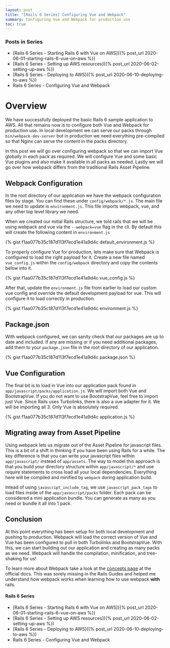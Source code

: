 ```yaml
---
layout: post
title: "[Rails 6 Series] Configuring Vue and Webpack"
summary: Configuring Vue and Webpack for production use
toc: true
---
```


<h3 class="no_toc">
Posts in Series
</h3>

* [Rails 6 Series - Starting Rails 6 with Vue on AWS]({% post_url 2020-06-01-starting-rails-6-vue-on-aws %})
* [Rails 6 Series - Setting up AWS resources]({% post_url 2020-06-02-setting-up-aws %})
* [Rails 6 Series - Deploying to AWS]({% post_url 2020-06-10-deploying-to-aws %})
* Rails 6 Series - Configuring Vue and Webpack

# Overview

We have successfully deployed the basic Rails 6 sample application to AWS. All that remains now is to configure both Vue and Webpack for production use. In local development we can serve our packs through `bin/webpack-dev-server` but in production we need everything pre-compiled so that Nginx can serve the content in the packs directory.

In this post we will go over configuring webpack so that we can import Vue globally in each pack as required. We will configure Vue and some basic Vue plugins and also make it available in all packs as needed. Lastly we will go over how webpack differs from the traditional Rails Asset Pipeline.

## Webpack Configuration

In the root directory of our application we have the webpack configuration files by stage. You can find these under `config/webpack/*.js`. The main file we need to update is `environment.js`. This file imports webpack, vue, and any other top level library we need.

When we created our initial Rails structure, we told rails that we will be using webpack and vue via the `--webpack=vue` flag in the cli. By default this will create the following content in `environment.js`

{% gist f1aa077b35c187d113f7ecd1e41a9d4c default_environment.js %}

To properly configure Vue for production, lets make sure that Webpack is configured to load the right payload for it. Create a new file named `vue_config.js` within the `config/webpack` directory and copy the contents below into it.

{% gist f1aa077b35c187d113f7ecd1e41a9d4c vue_config.js %}

After that, update the `environment.js` file from earlier to load our custom vue config and override the default development payload for vue. This will configure it to load correctly in production.

{% gist f1aa077b35c187d113f7ecd1e41a9d4c environment.js %}

## Package.json

With webpack configured, we can sanity check that our packages are up to date and included. If any are missing or if you need additional packages, add them to your `package.json` file in the root directory of our application.

{% gist f1aa077b35c187d113f7ecd1e41a9d4c package.json %}

## Vue Configuration

The final bit is to load in Vue into our application pack found in `app/javascript/packs/application.js`. We will import both Vue and BootstrapVue. If you do not want to use BootstrapVue, feel free to import just Vue. Since Rails uses Turbolinks, there is also a vue adapter for it. We will be importing all 3. Only Vue is absolutely required.

{% gist f1aa077b35c187d113f7ecd1e41a9d4c application.js %}

## Migrating away from Asset Pipeline

Using webpack lets us migrate out of the Asset Pipeline for javascript files. This is a bit of a shift in thinking if you have been using Rails for a while. The key difference is that you can write your javascript files within `app/javascript/` instead of `app/assets`. The way to model this approach is that you build your directory structure within `app/javascript/*` and use require statements to cross load all your local dependencies. Everything here will be compiled and minified by `webpack` during application build.

Intead of using `javascript_include_tag`, we use `javascript_pack_tags` to load files inside of the `app/javascript/packs` folder. Each pack can be considered a mini application bundle. You can generate as many as you need or bundle it all into 1 pack.

## Conclusion

At this point everything has been setup for both local development and pushing to production. Webpack will load the correct version of Vue and Vue has been configured to pull in both Turbolinks and BootstrapVue. With this, we can start building out our application and creating as many packs as we need. Webpack will handle the compilation, minification, and tree-shaking for us!

To learn more about Webpack take a look at the [concepts page](https://webpack.js.org/concepts/) at the official docs. This was sorely missing in the Rails Guides and helped me understand how webpack works when learning how to use webpack **with** rails. 

#### Rails 6 Series

* [Rails 6 Series - Starting Rails 6 with Vue on AWS]({% post_url 2020-06-01-starting-rails-6-vue-on-aws %})
* [Rails 6 Series - Setting up AWS resources]({% post_url 2020-06-02-setting-up-aws %})
* [Rails 6 Series - Deploying to AWS]({% post_url 2020-06-10-deploying-to-aws %})
* Rails 6 Series - Configuring Vue and Webpack
